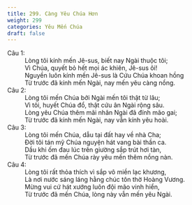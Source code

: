 ```yaml
---
title: 299. Càng Yêu Chúa Hơn
weight: 299
categories: Yêu Mến Chúa
draft: false
---
```

<dl><dt>Câu 1:</dt><dd data-verse="1">Lòng tôi kính mến Jê-sus, biết nay Ngài thuộc tôi; <br/>Vì Chúa, quyết bỏ hết mọi ác khiên, Jê-sus ôi! <br/>Nguyền luôn kính mến Jê-sus là Cứu Chúa khoan hồng <br/>Từ trước đã kính mến Ngài, nay mến yêu càng nồng. </dd><dt>Câu 2:</dt><dd data-verse="2">Lòng tôi mến Chúa bởi Ngài mến tôi thật từ lâu; <br/>Vì tôi, huyết Chúa đổ, thật cứu ân Ngài rộng sâu. <br/>Lòng yêu Chúa thêm mãi nhân Ngài đã đính mão gai; <br/>Từ trước đã kính mến Ngài, nay vẫn kính yêu hoài. </dd><dt>Câu 3:</dt><dd data-verse="3">Lòng tôi mến Chúa, dẫu tại đất hay về nhà Cha; <br/>Đời tôi tán mỹ Chúa nguyện hát vang bài thần ca. <br/>Dầu khi ốm đau lúc trên giường sắp trút hơi tàn, <br/>Từ trước đã mến Chúa rày yêu mến thêm nồng nàn. </dd><dt>Câu 4:</dt><dd data-verse="4">Lòng tôi rất thỏa thích vì sắp vô miền lạc khương, <br/>Là nơi nước sáng láng hằng chúc tôn thờ Hoàng Vương. <br/>Mừng vui cứ hát xướng luôn đội mão vinh hiển, <br/>Từ trước đã mến Chúa, lòng này vẫn mến yêu Ngài. </dd></dl>